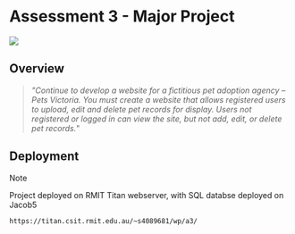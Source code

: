 # Assessment 3 - Major Project

![](https://skillicons.dev/icons?i=html,css,js,php,bootstrap)

## Overview
> *"Continue to develop a website for a fictitious pet adoption agency – Pets Victoria. You must create a website that allows registered users to upload, edit and delete pet records for display. Users not registered or logged in can view the site, but not add, edit, or delete pet records.*"

## Deployment
> [!NOTE]
> Project deployed on RMIT Titan webserver, with SQL databse deployed on Jacob5
> ```
> https://titan.csit.rmit.edu.au/~s4089681/wp/a3/
> ```

